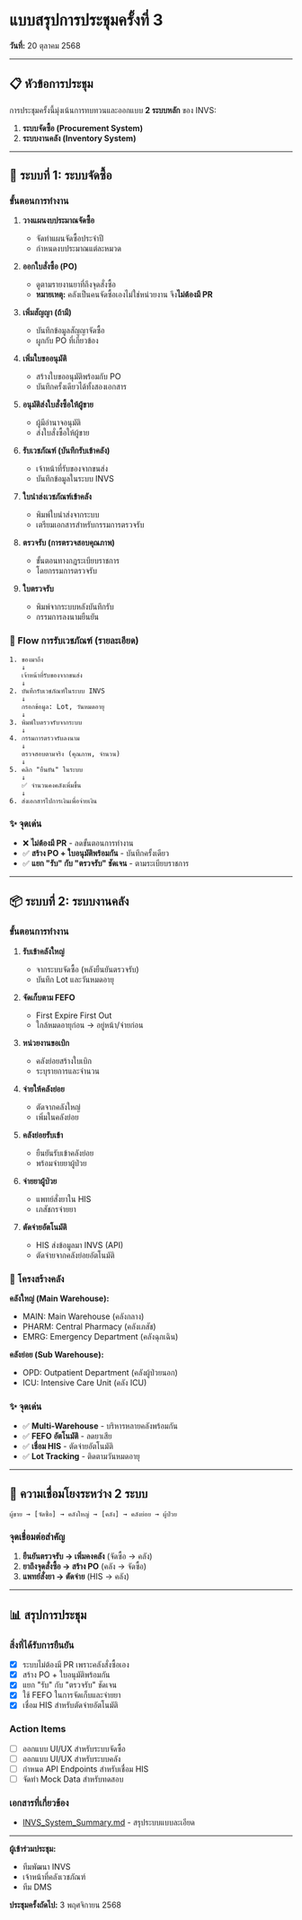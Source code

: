 # แบบสรุปการประชุมครั้งที่ 3

**วันที่:** 20 ตุลาคม 2568

---

## 📋 หัวข้อการประชุม

การประชุมครั้งนี้มุ่งเน้นการทบทวนและออกแบบ **2 ระบบหลัก** ของ INVS:
1. **ระบบจัดซื้อ (Procurement System)**
2. **ระบบงานคลัง (Inventory System)**

---

## 🛒 ระบบที่ 1: ระบบจัดซื้อ

### ขั้นตอนการทำงาน

1. **วางแผนงบประมาณจัดซื้อ**
   - จัดทำแผนจัดซื้อประจำปี
   - กำหนดงบประมาณแต่ละหมวด

2. **ออกใบสั่งซื้อ (PO)**
   - ดูตามรายงานยาที่ถึงจุดสั่งซื้อ
   - **หมายเหตุ:** คลังเป็นคนจัดซื้อเองไม่ใช่หน่วยงาน จึง**ไม่ต้องมี PR**

3. **เพิ่มสัญญา (ถ้ามี)**
   - บันทึกข้อมูลสัญญาจัดซื้อ
   - ผูกกับ PO ที่เกี่ยวข้อง

4. **เพิ่มใบขออนุมัติ**
   - สร้างใบขออนุมัติพร้อมกับ PO
   - บันทึกครั้งเดียวได้ทั้งสองเอกสาร

5. **อนุมัติส่งใบสั่งซื้อให้ผู้ขาย**
   - ผู้มีอำนาจอนุมัติ
   - ส่งใบสั่งซื้อให้ผู้ขาย

6. **รับเวชภัณฑ์ (บันทึกรับเข้าคลัง)**
   - เจ้าหน้าที่รับของจากขนส่ง
   - บันทึกข้อมูลในระบบ INVS

7. **ใบนำส่งเวชภัณฑ์เข้าคลัง**
   - พิมพ์ใบนำส่งจากระบบ
   - เตรียมเอกสารสำหรับกรรมการตรวจรับ

8. **ตรวจรับ (การตรวจสอบคุณภาพ)**
   - ขั้นตอนทางกฎระเบียบราชการ
   - โดยกรรมการตรวจรับ

9. **ใบตรวจรับ**
   - พิมพ์จากระบบหลังบันทึกรับ
   - กรรมการลงนามยืนยัน

### 🔄 Flow การรับเวชภัณฑ์ (รายละเอียด)

```
1. ของมาถึง
   ↓
   เจ้าหน้าที่รับของจากขนส่ง
   ↓
2. บันทึกรับเวชภัณฑ์ในระบบ INVS
   ↓
   กรอกข้อมูล: Lot, วันหมดอายุ
   ↓
3. พิมพ์ใบตรวจรับจากระบบ
   ↓
4. กรรมการตรวจรับลงนาม
   ↓
   ตรวจสอบตามจริง (คุณภาพ, จำนวน)
   ↓
5. คลิก "ยืนยัน" ในระบบ
   ↓
   ✅ จำนวนคงคลังเพิ่มขึ้น
   ↓
6. ส่งเอกสารไปการเงินเพื่อจ่ายเงิน
```

### ✨ จุดเด่น
- ❌ **ไม่ต้องมี PR** - ลดขั้นตอนการทำงาน
- ✅ **สร้าง PO + ใบอนุมัติพร้อมกัน** - บันทึกครั้งเดียว
- ✅ **แยก "รับ" กับ "ตรวจรับ" ชัดเจน** - ตามระเบียบราชการ

---

## 📦 ระบบที่ 2: ระบบงานคลัง

### ขั้นตอนการทำงาน

1. **รับเข้าคลังใหญ่**
   - จากระบบจัดซื้อ (หลังยืนยันตรวจรับ)
   - บันทึก Lot และวันหมดอายุ

2. **จัดเก็บตาม FEFO**
   - First Expire First Out
   - ใกล้หมดอายุก่อน → อยู่หน้า/จ่ายก่อน

3. **หน่วยงานขอเบิก**
   - คลังย่อยสร้างใบเบิก
   - ระบุรายการและจำนวน

4. **จ่ายให้คลังย่อย**
   - ตัดจากคลังใหญ่
   - เพิ่มในคลังย่อย

5. **คลังย่อยรับเข้า**
   - ยืนยันรับเข้าคลังย่อย
   - พร้อมจ่ายยาผู้ป่วย

6. **จ่ายยาผู้ป่วย**
   - แพทย์สั่งยาใน HIS
   - เภสัชกรจ่ายยา

7. **ตัดจ่ายอัตโนมัติ**
   - HIS ส่งข้อมูลมา INVS (API)
   - ตัดจ่ายจากคลังย่อยอัตโนมัติ

### 🏢 โครงสร้างคลัง

**คลังใหญ่ (Main Warehouse):**
- MAIN: Main Warehouse (คลังกลาง)
- PHARM: Central Pharmacy (คลังเภสัช)
- EMRG: Emergency Department (คลังฉุกเฉิน)

**คลังย่อย (Sub Warehouse):**
- OPD: Outpatient Department (คลังผู้ป่วยนอก)
- ICU: Intensive Care Unit (คลัง ICU)

### ✨ จุดเด่น
- ✅ **Multi-Warehouse** - บริหารหลายคลังพร้อมกัน
- ✅ **FEFO อัตโนมัติ** - ลดยาเสีย
- ✅ **เชื่อม HIS** - ตัดจ่ายอัตโนมัติ
- ✅ **Lot Tracking** - ติดตามวันหมดอายุ

---

## 🔗 ความเชื่อมโยงระหว่าง 2 ระบบ

```
ผู้ขาย → [จัดซื้อ] → คลังใหญ่ → [คลัง] → คลังย่อย → ผู้ป่วย
```

### จุดเชื่อมต่อสำคัญ
1. **ยืนยันตรวจรับ → เพิ่มคงคลัง** (จัดซื้อ → คลัง)
2. **ยาถึงจุดสั่งซื้อ → สร้าง PO** (คลัง → จัดซื้อ)
3. **แพทย์สั่งยา → ตัดจ่าย** (HIS → คลัง)

---

## 📊 สรุปการประชุม

### สิ่งที่ได้รับการยืนยัน
- [x] ระบบไม่ต้องมี PR เพราะคลังสั่งซื้อเอง
- [x] สร้าง PO + ใบอนุมัติพร้อมกัน
- [x] แยก "รับ" กับ "ตรวจรับ" ชัดเจน
- [x] ใช้ FEFO ในการจัดเก็บและจ่ายยา
- [x] เชื่อม HIS สำหรับตัดจ่ายอัตโนมัติ

### Action Items
- [ ] ออกแบบ UI/UX สำหรับระบบจัดซื้อ
- [ ] ออกแบบ UI/UX สำหรับระบบคลัง
- [ ] กำหนด API Endpoints สำหรับเชื่อม HIS
- [ ] จัดทำ Mock Data สำหรับทดสอบ

### เอกสารที่เกี่ยวข้อง
- [INVS_System_Summary.md](./INVS_System_Summary.md) - สรุประบบแบบละเอียด

---

**ผู้เข้าร่วมประชุม:**
- ทีมพัฒนา INVS
- เจ้าหน้าที่คลังเวชภัณฑ์
- ทีม DMS

**ประชุมครั้งถัดไป:** 3 พฤศจิกายน 2568